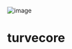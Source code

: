 
![image](https://github.com/user-attachments/assets/3a30cda2-a18f-4cbe-b462-e82d4ea0ffc7)
# turvecore
